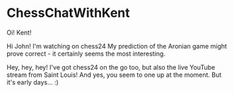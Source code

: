 # ChessChatWithKent

Oi! Kent!

Hi John!
I'm watching on chess24
My prediction of the Aronian game might prove correct - it certainly seems the most interesting.

Hey, hey, hey! I've got chess24 on the go too, but also the live YouTube stream from Saint Louis! And yes, you seem to one up at the moment. But it's early days... :)
